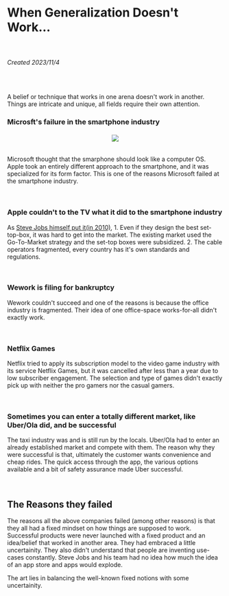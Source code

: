 # When Generalization Doesn't Work...

<br>

###### Created 2023/11/4

<br>

A belief or technique that works in one arena doesn't work in another. Things are intricate and unique, all fields require their own attention.

### Microsft's failure in the smartphone industry

<h6 align="center">
  <img src="https://i0.wp.com/stratechery.com/wp-content/uploads/2023/11/attentuatinginnovation-2.png?w=240&ssl=1" />
</h6>

Microsoft thought that the smarphone should look like a computer OS. Apple took an entirely different approach to the smartphone, and it was specialized for its form factor. 
This is one of the reasons Microsoft failed at the smartphone industry.

<br>

### Apple couldn't to the TV what it did to the smartphone industry

As [Steve Jobs himself put it(in 2010)](https://www.youtube.com/watch?v=i5f8bqYYwps&t=3675s), 1. Even if they design the best set-top-box, it was hard to get into the market. The existing market used the Go-To-Market strategy and the set-top boxes were subsidized. 2. The cable operators fragmented, every country has it's own standards and regulations.

<br>

### Wework is filing for bankruptcy

Wework couldn't succeed and one of the reasons is because the office industry is fragmented. Their idea of one office-space works-for-all didn't exactly work.

<br>

### Netflix Games

Netflix tried to apply its subscription model to the video game industry with its service Netflix Games, but it was cancelled after less than a year due to low subscriber engagement. The selection and type of games didn't exactly pick up with neither the pro gamers nor the casual gamers.

<br>

### Sometimes you can enter a totally different market, like Uber/Ola did, and be successful

The taxi industry was and is still run by the locals. Uber/Ola had to enter an already established market and compete with them. The reason why they were successful is that, ultimately the customer wants convenience and cheap rides. The quick access through the app, the various options available and a bit of safety assurance made Uber successful.

<br>

## The Reasons they failed

The reasons all the above companies failed (among other reasons) is that they all had a fixed mindset on how things are supposed to work. 
Successful products were never launched with a fixed product and an idea/belief that worked in another area. They had embraced a little uncertainity.
They also didn't understand that people are inventing use-cases constantly. Steve Jobs and his team had no idea how much the idea of an app store and apps would explode. 

The art lies in balancing the well-known fixed notions with some uncertainity.

<br>


### 

<br>
